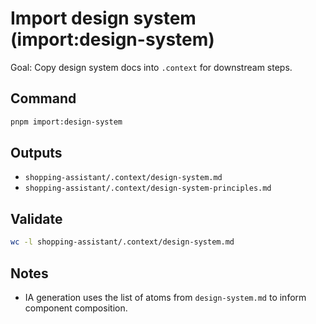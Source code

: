 # Import design system (import:design-system)

Goal: Copy design system docs into `.context` for downstream steps.

## Command

```bash
pnpm import:design-system
```

## Outputs

- `shopping-assistant/.context/design-system.md`
- `shopping-assistant/.context/design-system-principles.md`

## Validate

```bash
wc -l shopping-assistant/.context/design-system.md
```

## Notes

- IA generation uses the list of atoms from `design-system.md` to inform component composition.
